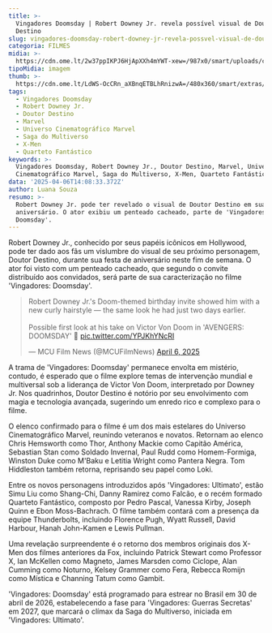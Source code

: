 ```yaml
---
title: >-
  Vingadores Doomsday | Robert Downey Jr. revela possível visual de Doutor
  Destino
slug: vingadores-doomsday-robert-downey-jr-revela-possvel-visual-de-doutor-destino
categoria: FILMES
midia: >-
  https://cdn.ome.lt/2w37ppIKPJ6HjApXXh4mYWT-xew=/987x0/smart/uploads/conteudo/fotos/robertdowneyjrdoutordestinolow_jkcVBsz.jpg
tipoMidia: imagem
thumb: >-
  https://cdn.ome.lt/LdWS-OcCRn_aXBnqETBLhRnizwA=/480x360/smart/extras/conteudos/robertdowneyjrdoutordestinoconvitefesta.jpg
tags:
  - Vingadores Doomsday
  - Robert Downey Jr.
  - Doutor Destino
  - Marvel
  - Universo Cinematográfico Marvel
  - Saga do Multiverso
  - X-Men
  - Quarteto Fantástico
keywords: >-
  Vingadores Doomsday, Robert Downey Jr., Doutor Destino, Marvel, Universo
  Cinematográfico Marvel, Saga do Multiverso, X-Men, Quarteto Fantástico
data: '2025-04-06T14:08:33.372Z'
author: Luana Souza
resumo: >-
  Robert Downey Jr. pode ter revelado o visual de Doutor Destino em sua festa de
  aniversário. O ator exibiu um penteado cacheado, parte de 'Vingadores:
  Doomsday'.
---
```


Robert Downey Jr., conhecido por seus papéis icônicos em Hollywood, pode ter dado aos fãs um vislumbre do visual de seu próximo personagem, Doutor Destino, durante sua festa de aniversário neste fim de semana. O ator foi visto com um penteado cacheado, que segundo o convite distribuído aos convidados, será parte de sua caracterização no filme 'Vingadores: Doomsday'.

<blockquote class="twitter-tweet"><p lang="en" dir="ltr">Robert Downey Jr.&#39;s Doom-themed birthday invite showed him with a new curly hairstyle — the same look he had just two days earlier.<br><br>Possible first look at his take on Victor Von Doom in &#39;AVENGERS: DOOMSDAY&#39; 👀 <a href="https://t.co/YPJKhYNcRI">pic.twitter.com/YPJKhYNcRI</a></p>&mdash; MCU Film News (@MCUFilmNews) <a href="https://twitter.com/MCUFilmNews/status/1908800823892861072?ref_src=twsrc%5Etfw">April 6, 2025</a></blockquote> 

A trama de 'Vingadores: Doomsday' permanece envolta em mistério, contudo, é esperado que o filme explore temas de intervenção mundial e multiversal sob a liderança de Victor Von Doom, interpretado por Downey Jr. Nos quadrinhos, Doutor Destino é notório por seu envolvimento com magia e tecnologia avançada, sugerindo um enredo rico e complexo para o filme.

O elenco confirmado para o filme é um dos mais estelares do Universo Cinematográfico Marvel, reunindo veteranos e novatos. Retornam ao elenco Chris Hemsworth como Thor, Anthony Mackie como Capitão América, Sebastian Stan como Soldado Invernal, Paul Rudd como Homem-Formiga, Winston Duke como M'Baku e Letitia Wright como Pantera Negra. Tom Hiddleston também retorna, reprisando seu papel como Loki.

Entre os novos personagens introduzidos após 'Vingadores: Ultimato', estão Simu Liu como Shang-Chi, Danny Ramirez como Falcão, e o recém formado Quarteto Fantástico, composto por Pedro Pascal, Vanessa Kirby, Joseph Quinn e Ebon Moss-Bachrach. O filme também contará com a presença da equipe Thunderbolts, incluindo Florence Pugh, Wyatt Russell, David Harbour, Hanah John-Kamen e Lewis Pullman.

Uma revelação surpreendente é o retorno dos membros originais dos X-Men dos filmes anteriores da Fox, incluindo Patrick Stewart como Professor X, Ian McKellen como Magneto, James Marsden como Ciclope, Alan Cumming como Noturno, Kelsey Grammer como Fera, Rebecca Romijn como Mística e Channing Tatum como Gambit.

'Vingadores: Doomsday' está programado para estrear no Brasil em 30 de abril de 2026, estabelecendo a fase para 'Vingadores: Guerras Secretas' em 2027, que marcará o clímax da Saga do Multiverso, iniciada em 'Vingadores: Ultimato'.
